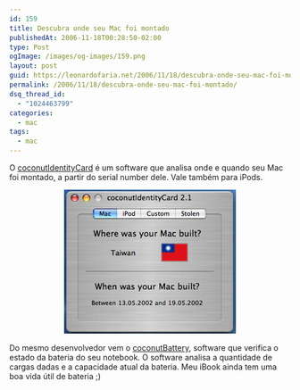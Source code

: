 ```yaml
---
id: 159
title: Descubra onde seu Mac foi montado
publishedAt: 2006-11-18T00:28:50-02:00
type: Post
ogImage: /images/og-images/159.png
layout: post
guid: https://leonardofaria.net/2006/11/18/descubra-onde-seu-mac-foi-montado/
permalink: /2006/11/18/descubra-onde-seu-mac-foi-montado/
dsq_thread_id:
  - "1024463799"
categories:
  - mac
tags:
  - mac
---
```

O [coconutIdentityCard](http://coconut-flavour.com/coconutidentitycard/index.html) é um software que analisa onde e quando seu Mac foi montado, a partir do serial number dele. Vale também para iPods.  


<center>
  <img id="image158" src="/wp-content/uploads/2006/11/macbattery.jpg" alt="Made in Taiwan" />
</center>

  
Do mesmo desenvolvedor vem o [coconutBattery](http://coconut-flavour.com/coconutbattery/index.html), software que verifica o estado da bateria do seu notebook. O software analisa a quantidade de cargas dadas e a capacidade atual da bateria. Meu iBook ainda tem uma boa vida útil de bateria ;)
